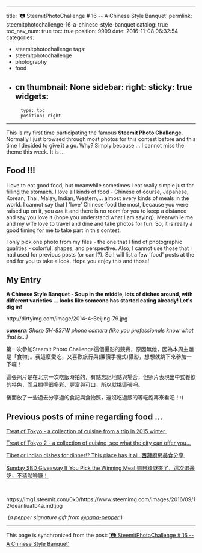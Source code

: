 
---
title: '📷 SteemitPhotoChallenge # 16 -- A Chinese Style Banquet'
permlink: steemitphotochallenge-16-a-chinese-style-banquet
catalog: true
toc_nav_num: true
toc: true
position: 9999
date: 2016-11-08 06:32:54
categories:
- steemitphotochallenge
tags:
- steemitphotochallenge
- photography
- food
- cn
thumbnail: None
sidebar:
    right:
        sticky: true
widgets:
    -
        type: toc
        position: right
---


<html>
<p>This is my first time participating the famous <strong>Steemit Photo Challenge</strong>. Normally I just browsed through most photos for this contest before and this time I decided to give it a go. Why? Simply because ... I cannot miss the theme this week. It is ...</p>
<h2>Food !!!</h2>
<p>I love to eat good food, but meanwhile sometimes I eat really simple just for filling the stomach. I love all kinds of food - Chinese of course, Japanese, Korean, Thai, Malay, Indian, Western,... almost every kinds of meals in the world. I cannot say that I 'love' Chinese food the most, because you were raised up on it, you <em>are </em>it and there is no room for you to keep a distance and say you love it (hope you understand what I am saying). Meanwhile me and my wife love to travel and dine and take photos for fun. So, it is really a good timing for me to take part in this contest.&nbsp;</p>
<p>I only pick one photo from my files - the one that I find of photographic qualities - colorful, shapes, and perspective. Also, I cannot use those that I had used for previous posts (or can I?). So I will list a few 'food' posts at the end for you to take a look. Hope you enjoy this and those!</p>
<h2>My Entry</h2>
<p><strong>A Chinese Style Banquet - Soup in the middle, lots of dishes around, with different varieties ... looks like someone has started eating already! Let's dig in!</strong></p>
<p>http://dirtyimg.com/image/2014-4-Beijing-79.jpg</p>
<p><em><strong>camera</strong></em><em>: Sharp SH-837W phone camera (like you professionals know what that is...)</em></p>
<p>第一次參加Steemit Photo Challenge這個攝影的競賽，原因無他，因為本周主題是「食物」。我這麼愛吃，又喜歡旅行與(廉價手機式)攝影，想想就跳下來參加一下囉！</p>
<p>這張照片是在北京一次吃飯時拍的，有點忘記地點與場合，但照片表現出中式餐飲的特色，而且顯得很多彩、豐富與可口，所以就挑這張吧。</p>
<p>後面放了一些過去分享過的食記與食物照，還沒吃過飯的等吃飽再來看吧！:)</p>
<h2>Previous posts of mine regarding food ...&nbsp;</h2>
<p><a href="https://steemit.com/cuisine/@deanliu/treat-of-tokyo-a-collection-of-cuisine-from-a-trip-in-2015-winter">Treat of Tokyo - a collection of cuisine from a trip in 2015 winter&nbsp;</a></p>
<p><a href="https://steemit.com/cuisine/@deanliu/treat-of-tokyo-2-a-collection-of-cuisine-see-what-the-city-can-offer-you">Treat of Tokyo 2 - a collection of cuisine, see what the city can offer you...</a></p>
<p><a href="https://steemit.com/food/@deanliu/tibet-or-indian-dishes-for-dinner-this-place-has-it-all">Tibet or Indian dishes for dinner!? This place has it all. 西藏廚房美食分享&nbsp;</a></p>
<p><a href="https://steemit.com/food/@deanliu/sunday-sbd-giveaway-if-you-pick-the-winning-meal">Sunday SBD Giveaway If You Pick the Winning Meal 週日猜謎來了，這次選邊吃，不猜咖啡廳！</a></p>
<p>&nbsp;</p>
<p>https://img1.steemit.com/0x0/https://www.steemimg.com/images/2016/09/12/deanliuafb4a.md.jpg</p>
<p>&nbsp;(<em>a pepper signature gift from</em> <a href="https://steemit.com/@papa-pepper"><em>@papa-pepper</em></a>!)&nbsp;</p>
</html>

- - -

This page is synchronized from the post: ['📷 SteemitPhotoChallenge # 16 -- A Chinese Style Banquet'](https://steemit.com/@deanliu/steemitphotochallenge-16-a-chinese-style-banquet)
